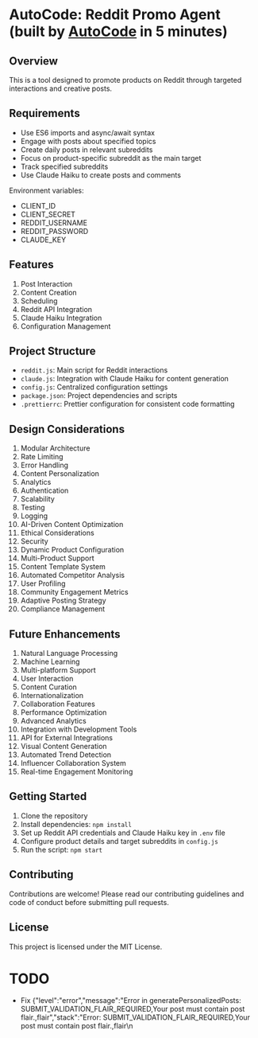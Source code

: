 # AutoCode: Reddit Promo Agent (built by [AutoCode](https://autocode.work) in 5 minutes)

## Overview

This is a tool designed to promote products on Reddit through targeted interactions and creative
posts.

## Requirements

-   Use ES6 imports and async/await syntax
-   Engage with posts about specified topics
-   Create daily posts in relevant subreddits
-   Focus on product-specific subreddit as the main target
-   Track specified subreddits
-   Use Claude Haiku to create posts and comments

Environment variables:

-   CLIENT_ID
-   CLIENT_SECRET
-   REDDIT_USERNAME
-   REDDIT_PASSWORD
-   CLAUDE_KEY

## Features

1. Post Interaction
2. Content Creation
3. Scheduling
4. Reddit API Integration
5. Claude Haiku Integration
6. Configuration Management

## Project Structure

-   `reddit.js`: Main script for Reddit interactions
-   `claude.js`: Integration with Claude Haiku for content generation
-   `config.js`: Centralized configuration settings
-   `package.json`: Project dependencies and scripts
-   `.prettierrc`: Prettier configuration for consistent code formatting

## Design Considerations

1. Modular Architecture
2. Rate Limiting
3. Error Handling
4. Content Personalization
5. Analytics
6. Authentication
7. Scalability
8. Testing
9. Logging
10. AI-Driven Content Optimization
11. Ethical Considerations
12. Security
13. Dynamic Product Configuration
14. Multi-Product Support
15. Content Template System
16. Automated Competitor Analysis
17. User Profiling
18. Community Engagement Metrics
19. Adaptive Posting Strategy
20. Compliance Management

## Future Enhancements

1. Natural Language Processing
2. Machine Learning
3. Multi-platform Support
4. User Interaction
5. Content Curation
6. Internationalization
7. Collaboration Features
8. Performance Optimization
9. Advanced Analytics
10. Integration with Development Tools
11. API for External Integrations
12. Visual Content Generation
13. Automated Trend Detection
14. Influencer Collaboration System
15. Real-time Engagement Monitoring

## Getting Started

1. Clone the repository
2. Install dependencies: `npm install`
3. Set up Reddit API credentials and Claude Haiku key in `.env` file
4. Configure product details and target subreddits in `config.js`
5. Run the script: `npm start`

## Contributing

Contributions are welcome! Please read our contributing guidelines and code of conduct before
submitting pull requests.

## License

This project is licensed under the MIT License.

# TODO

-   Fix {"level":"error","message":"Error in generatePersonalizedPosts: SUBMIT_VALIDATION_FLAIR_REQUIRED,Your post must contain post flair.,flair","stack":"Error: SUBMIT_VALIDATION_FLAIR_REQUIRED,Your post must contain post flair.,flair\n    

